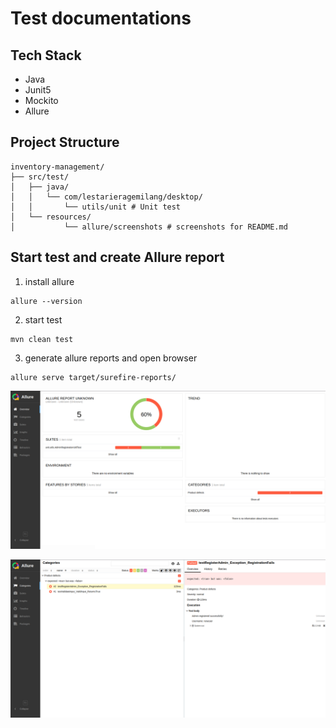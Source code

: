 # Test documentations 

## Tech Stack

- Java
- Junit5
- Mockito
- Allure

## Project Structure

```
inventory-management/
├── src/test/
│   ├── java/
│   │   └── com/lestarieragemilang/desktop/
│   │       └── utils/unit # Unit test          
│   └── resources/
│           └── allure/screenshots # screenshots for README.md

```

## Start test and create Allure report

1. install allure
```shell
allure --version
```

2. start test
```shell
mvn clean test 
```

3. generate allure reports and open browser 
```shell
allure serve target/surefire-reports/
```

![first_report.png](resources/allure/screenshots/first_report.png)

![first_report_categories.png](resources/allure/screenshots/first_report_categories.png)
